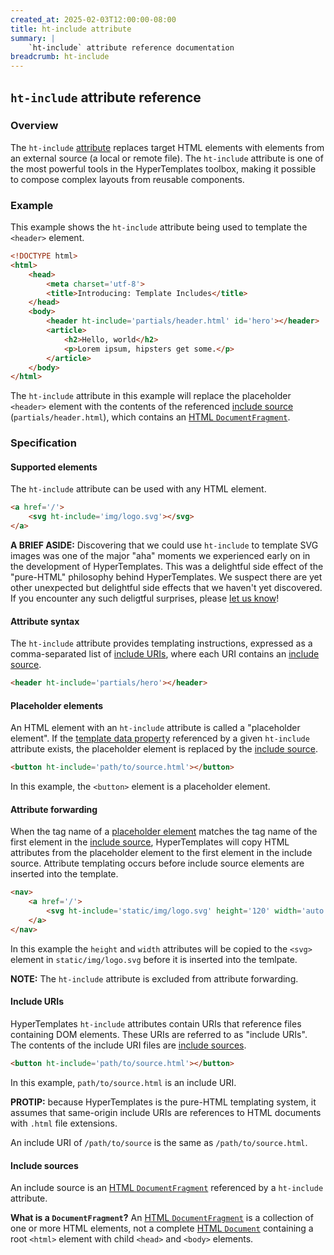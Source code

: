 ```yaml
---
created_at: 2025-02-03T12:00:00-08:00
title: ht-include attribute
summary: |
    `ht-include` attribute reference documentation
breadcrumb: ht-include
---
```


## `ht-include` attribute reference

<auto-toc selectors='h3,h4,h5,h6'></auto-toc>

### Overview

The `ht-include` [attribute] replaces target HTML elements with elements from an external source (a local or remote file).
The `ht-include` attribute is one of the most powerful tools in the HyperTemplates toolbox, making it possible to compose complex layouts from reusable components.

### Example

This example shows the `ht-include` attribute being used to template the `<header>` element.

<code-snippet ht-block filename='layout.html' highlight='8' with-line-numbers>

```html
<!DOCTYPE html>
<html>
    <head>
        <meta charset='utf-8'>
        <title>Introducing: Template Includes</title>
    </head>
    <body>
        <header ht-include='partials/header.html' id='hero'></header>
        <article>
            <h2>Hello, world</h2>
            <p>Lorem ipsum, hipsters get some.</p>
        </article>
    </body>
</html>
```

</code-snippet>

The `ht-include` attribute in this example will replace the placeholder `<header>` element with the contents of the referenced [include source](#include-sources) (`partials/header.html`), which contains an [HTML `DocumentFragment`].

### Specification

#### Supported elements

The `ht-include` attribute can be used with any HTML element.

```html
<a href='/'>
    <svg ht-include='img/logo.svg'></svg>
</a>
```

<doc-quote ht-block info>

**A BRIEF ASIDE:** Discovering that we could use `ht-include` to template SVG images was one of the major "aha" moments we experienced early on in the development of HyperTemplates.
This was a delightful side effect of the "pure-HTML" philosophy behind HyperTemplates.
We suspect there are yet other unexpected but delightful side effects that we haven't yet discovered. 
If you encounter any such deligtful surprises, please [let us know](/contact)!

</doc-quote>


#### Attribute syntax

The `ht-include` attribute provides templating instructions, expressed as a comma-separated list of [include URIs](#include-uris), where each URI contains an [include source](#include-sources). 

```html
<header ht-include='partials/hero'></header>
```

#### Placeholder elements

An HTML element with an `ht-include` attribute is called a "placeholder element".
If the [template data property] referenced by a given `ht-include` attribute exists, the placeholder element is replaced by the [include source](#include-sources).

```html
<button ht-include='path/to/source.html'></button>
```

In this example, the `<button>` element is a placeholder element.

#### Attribute forwarding

When the tag name of a [placeholder element](#placeholder-element) matches the tag name of the first element in the [include source](#include-sources), HyperTemplates will copy HTML attributes from the placeholder element to the first element in the include source.
Attribute templating occurs before include source elements are inserted into the template.

```html
<nav>
    <a href='/'>
        <svg ht-include='static/img/logo.svg' height='120' width='auto'></svg>
    </a>
</nav>
```

In this example the `height` and `width` attributes will be copied to the `<svg>` element in `static/img/logo.svg` before it is inserted into the temlpate.

<doc-quote ht-block notice>

**NOTE:** The `ht-include` attribute is excluded from attribute forwarding.

</doc-quote>

#### Include URIs

HyperTemplates `ht-include` attributes contain URIs that reference files containing DOM elements.
These URIs are referred to as "include URIs".
The contents of the include URI files are [include sources](#include-sources).

```html
<button ht-include='path/to/source.html'></button>
```

In this example, `path/to/source.html` is an include URI.

<doc-quote ht-block>

**PROTIP:** because HyperTemplates is the pure-HTML templating system, it assumes that same-origin include URIs are references to HTML documents with `.html` file extensions.

An include URI of `/path/to/source` is the same as `/path/to/source.html`.

</doc-quote>


#### Include sources

An include source is an [HTML `DocumentFragment`] referenced by a `ht-include` attribute.

<doc-quote ht-block notice>

**What is a `DocumentFragment`?** An [HTML `DocumentFragment`] is a collection of one or more HTML elements, not a complete [HTML `Document`] containing a root `<html>` element with child `<head>` and `<body>` elements.

</doc-quote>


<!-- Links -->
[attribute]: https://developer.mozilla.org/en-US/docs/Web/HTML/Attributes
[template data]: /docs/reference/core/data/
[template data property]: /docs/reference/core/data/#template-data-property
[template data properties]: /docs/reference/core/data/#template-data-property
[attribute syntax]: #attribute-syntax
[HTML `DocumentFragment`]: https://developer.mozilla.org/en-US/docs/Web/API/DocumentFragment
[HTML `Document`]: https://developer.mozilla.org/en-US/docs/Web/API/Document